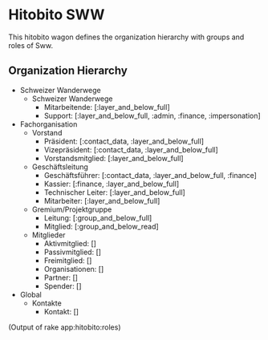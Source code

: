 # Hitobito SWW

This hitobito wagon defines the organization hierarchy with groups and roles
of Sww.

## Organization Hierarchy

- Schweizer Wanderwege
  - Schweizer Wanderwege
    - Mitarbeitende: [:layer_and_below_full]
    - Support: [:layer_and_below_full, :admin, :finance, :impersonation]
- Fachorganisation
  - Vorstand
    - Präsident: [:contact_data, :layer_and_below_full]
    - Vizepräsident: [:contact_data, :layer_and_below_full]
    - Vorstandsmitglied: [:layer_and_below_full]
  - Geschäftsleitung
    - Geschäftsführer: [:contact_data, :layer_and_below_full, :finance]
    - Kassier: [:finance, :layer_and_below_full]
    - Technischer Leiter: [:layer_and_below_full]
    - Mitarbeiter: [:layer_and_below_full]
  - Gremium/Projektgruppe
    - Leitung: [:group_and_below_full]
    - Mitglied: [:group_and_below_read]
  - Mitglieder
    - Aktivmitglied: []
    - Passivmitglied: []
    - Freimitglied: []
    - Organisationen: []
    - Partner: []
    - Spender: []
- Global
  - Kontakte
    - Kontakt: []

(Output of rake app:hitobito:roles)
